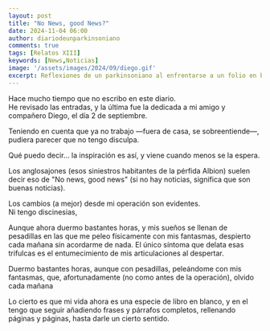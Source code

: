 ```yaml
---
layout: post
title: "No News, good News?"
date: 2024-11-04 06:00
author: diariodeunparkinsoniano
comments: true
tags: [Relatos XIII] 
keywords: [News,Noticias]
image: '/assets/images/2024/09/diego.gif'
excerpt: Reflexiones de un parkinsoniano al enfrentarse a un folio en blanco
---
```

Hace mucho tiempo que no escribo en este diario.  
He revisado las entradas, y la última fue la dedicada a mi amigo y compañero Diego, el día 2 de septiembre.

Teniendo en cuenta que ya no trabajo —fuera de casa, se sobreentiende—, pudiera parecer que no tengo disculpa.

Qué puedo decir... la inspiración es así, y viene cuando menos se la espera.

Los anglosajones (esos siniestros habitantes de la pérfida Albion) suelen decir eso de "No news, good news" (si no hay noticias, significa que son buenas noticias).

Los cambios (a mejor) desde mi operación son evidentes.  
Ni tengo discinesias,   

Aunque ahora duermo bastantes horas, y mis sueños se llenan de pesadillas en las que me peleo físicamente con mis fantasmas, despierto cada mañana sin acordarme de nada. El único síntoma que delata esas trifulcas es el entumecimiento de mis articulaciones al despertar.


Duermo bastantes horas, aunque con pesadillas, peleándome con mis fantasmas, que, afortunadamente (no como antes de la operación), olvido cada mañana

Lo cierto es que mi vida ahora es una especie de libro en blanco, y en el tengo que seguir añadiendo frases y párrafos completos, rellenando páginas y páginas, hasta darle un cierto sentido.



